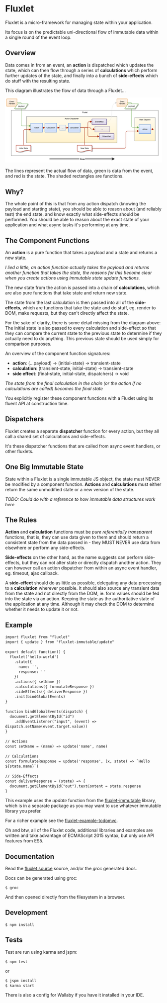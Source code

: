 # Fluxlet

Fluxlet is a micro-framework for managing state within your application.

Its focus is on the predictable uni-directional flow of immutable data within
a single round of the event loop.


## Overview

Data comes in from an event, an **action** is dispatched which updates the
state, which can then flow through a series of **calculations** which perform
further updates of the state, and finally into a bunch of **side-effects**
which do stuff with the resulting state.

This diagram illustrates the flow of data through a Fluxlet...

![Fluxlet data flow](fluxlet-data-flow.png)

The lines represent the actual flow of data, green is data from the event,
and red is the state. The shaded rectangles are functions.

## Why?

The whole point of this is that from any action dispatch (knowing the payload
and starting state), you should be able to reason about (and reliably test)
the end state, and know exactly what side-effects should be performed. You
should be able to reason about the exact state of your application and what
async tasks it's performing at any time.


## The Component Functions

An **action** is a pure function that takes a payload and a state and returns
a new state.

_I lied a little, an action function actually takes the payload and returns
another function that takes the state, the reasons for this become clear when
you create actions using immutable state update functions._

The new state from the action is passed into a chain of **calculations**,
which are also pure functions that take state and return new state.

The state from the last calculation is then passed into all of the
**side-effects**, which are functions that take the state and do stuff,
eg. render to DOM, make requests, but they can't directly affect the state.


For the sake of clarity, there is some detail missing from the diagram above:
The initial state is also passed to every calculation and side-effect so that
they can compare the current state to the previous state to determine if they
actually need to do anything. This previous state should be used simply for
comparison purposes.

An overview of the component function signatures:

- **action**: (...payload) -> (initial-state) -> transient-state
- **calculation**: (transient-state, initial-state) -> transient-state
- **side effect**: (final-state, initial-state, dispatchers) -> void

_The state from the final calculation in the chain (or the action if no
calculations are called) becomes the final state_

You explicitly register these component functions with a Fluxlet using its
fluent API at construction time.


## Dispatchers

Fluxlet creates a separate **dispatcher** function for every action, but they
all call a shared set of calculations and side-effects.

It's these dispatcher functions that are called from async event handlers, or
other fluxlets.


## One Big Immutable State

State within a Fluxlet is a single immutable JS object, the state must NEVER
be modified by a component function. **Actions** and **calculations** must
either return the same unmodified state or a new version of the state.

_TODO: Could do with a reference to how immutable data structures work here_


## The Rules

**Action** and **calculation** functions must be _pure referentially
transparent_ functions, that is, they can use data given to them and should
return a consistent state from the data passed in - they MUST NEVER use data
from elsewhere or perform any side-effects.

**Side-effects** on the other hand, as the name suggests can perform
side-effects, but they can not alter state or directly dispatch another action.
They can however call an action dispatcher from within an async event
handler, eg. timeout, ajax callback.

A **side-effect** should do as little as possible, delegating any data
processing to a **calculation** wherever possible. It should also source any
transient data from the state and not directly from the DOM, ie. form values
should be fed into the state via an action. Keeping the state as the
authoritative state of the application at any time. Although it may check the
DOM to determine whether it needs to update it or not.


## Example

    import fluxlet from "fluxlet"
    import { update } from "fluxlet-immutable/update"

    export default function() {
      fluxlet('hello-world')
        .state({
          name: '',
          response: ''
        })
        .actions({ setName })
        .calculations({ formulateResponse })
        .sideEffects({ deliverResponse })
        .init(bindGlobalEvents)
    }

    function bindGlobalEvents(dispatch) {
      document.getElementById("id")
        .addEventListener("input", (event) => dispatch.setName(event.target.value))
    }

    // Actions
    const setName = (name) => update('name', name)

    // Calculations
    const formulateResponse = update('response', (x, state) => `Hello ${state.name}`)

    // Side-Effects
    const deliverResponse = (state) => {
      document.getElementById("out").textContent = state.response
    }

This example uses the *update* function from the
[fluxlet-immutable](/fluxlet/fluxlet-immutable) library, which is in a separate
package as you may want to use whatever immutable library you prefer.

For a richer example see the
[fluxlet-example-todomvc](/fluxlet/fluxlet-example-todomvc).

Oh and btw, all of the Fluxlet code, additional libraries and examples are
written and take advantage of ECMAScript 2015 syntax, but only use API features
from ES5.


## Documentation

Read the [fluxlet source](src/fluxlet.js) source, and/or the _groc_ generated
docs.

Docs can be generated using groc:

    $ groc

And then opened directly from the filesystem in a browser.


## Development

    $ npm install


## Tests

Test are run using karma and jspm:

    $ npm test

or

    $ jspm install
    $ karma start

There is also a config for Wallaby if you have it installed in your IDE.
